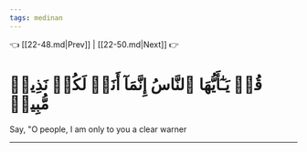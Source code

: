 ```yaml
---
tags: medinan
---
```


👈 [[22-48.md|Prev]] | [[22-50.md|Next]] 👉

# قُلۡ يَـٰٓأَيُّهَا ٱلنَّاسُ إِنَّمَآ أَنَا۠ لَكُمۡ نَذِيرٞ مُّبِينٞ

Say, "O people, I am only to you a clear warner

---


